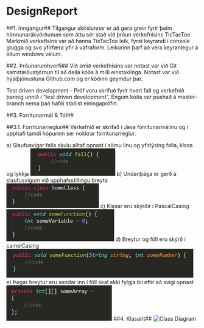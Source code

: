# DesignReport

##1.  Inngangur##
Tilgangur skírslunnar er að gera grein fyrir þeim hönnunarákvörðunum sem áttu sér stað við þróun verkefnisins TicTacToe. Markmið verkefisins var að hanna TicTacToe leik, fyrst keyrandi í console glugga og svo yfirfæra yfir á vafraform. Leikurinn þarf að vera keyranlegur á öllum windows vélum. 

##2.  Þróunarumhverfi##
Við smíð verkefnisins var notast var við Git samstæðustjórnun til að deila kóða á milli einstaklinga. Notast var við hýsiþjónustuna Github.com og er kóðinn geymdur þar. 

Test driven development - Próf voru skrifuð fyrir hvert fall og verkefnið þannig unnið í “test driven development”. Engum kóða var pushað á master-branch nema það hafði staðist einingaprófin.

##3.	Forritunarmál & Tól##

##3.1.	 Forritunarreglur##
Verkefnið er skrifað í Java forritunarmálinu og í upphafi tamdi hópurinn sér nokkrar forritunarreglur.

a)	Slaufusvigar falla skulu alltaf opnast í sömu línu og yfirlýsing falla, klasa og lykkja
![Image One](../docs/img/One.png)
b)	Undanþága er gerð á slaufusvigum við upphafsstillingu breyta
![Image Two](../docs/img/Two.png)
c)	Klasar eru skýrðir í PascalCasing
![Image Three](../docs/img/Three.png)
d)	Breytur og föll eru skýrð í camelCasing
![Image Four](../docs/img/Four.png)
e)	 Þegar breytur eru sendar inn í föll skal ekki fylgja bil eftir að svigi opnast
![Image Five](../docs/img/Five.png)
##4.	Klasarit##
![Class Diagram](../docs/img/TicTacToeGame.png)
